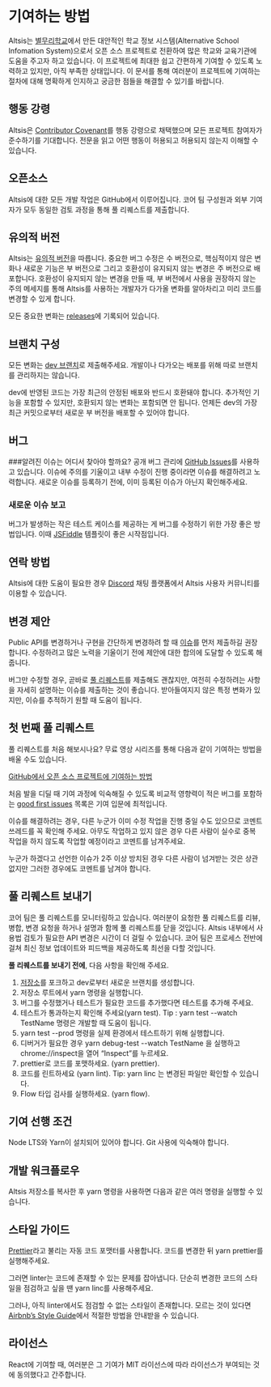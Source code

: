 # 기여하는 방법
Altsis는 [별무리학교](http://bmrschool.net)에서 만든 대안적인 학교 정보 시스템(Alternative School Infomation System)으로서 오픈 소스 프로젝트로 전환하여 많은 학교와 교육기관에 도움을 주고자 하고 있습니다. 이 프로젝트에 최대한 쉽고 간편하게 기여할 수 있도록 노력하고 있지만, 아직 부족한 상태입니다. 이 문서를 통해 여러분이 프로젝트에 기여하는 절차에 대해 명확하게 인지하고 궁금한 점들을 해결할 수 있기를 바랍니다.

## 행동 강령
Altsis은 [Contributor Covenant](https://github.com/bmrdevteam/school-information-system/blob/document/CONTRIBUTOR_COVENANT.md)를 행동 강령으로 채택했으며 모든 프로젝트 참여자가 준수하기를 기대합니다. 전문을 읽고 어떤 행동이 허용되고 허용되지 않는지 이해할 수 있습니다.

## 오픈소스
Altsis에 대한 모든 개발 작업은 GitHub에서 이루어집니다. 코어 팀 구성원과 외부 기여자가 모두 동일한 검토 과정을 통해 풀 리퀘스트를 제출합니다.

## 유의적 버전
Altsis는 [유의적 버전](https://semver.org/lang/ko/)을 따릅니다. 중요한 버그 수정은 수 버전으로, 핵심적이지 않은 변화나 새로운 기능은 부 버전으로 그리고 호환성이 유지되지 않는 변경은 주 버전으로 배포합니다. 호환성이 유지되지 않는 변경을 만들 때, 부 버전에서 사용을 권장하지 않는 주의 메세지를 통해 Altsis를 사용하는 개발자가 다가올 변화를 알아차리고 미리 코드를 변경할 수 있게 합니다.

모든 중요한 변화는 [releases](https://github.com/bmrdevteam/school-information-system/releases)에 기록되어 있습니다.

## 브랜치 구성
모든 변화는 [dev 브랜치](https://github.com/bmrdevteam/school-information-system/tree/dev)로 제출해주세요. 개발이나 다가오는 배포를 위해 따로 브랜치를 관리하지는 않습니다.

dev에 반영된 코드는 가장 최근의 안정된 배포와 반드시 호환돼야 합니다. 추가적인 기능을 포함할 수 있지만, 호환되지 않는 변화는 포함되면 안 됩니다. 언제든 dev의 가장 최근 커밋으로부터 새로운 부 버전을 배포할 수 있어야 합니다.

## 버그
###알려진 이슈는 어디서 찾아야 할까요?
공개 버그 관리에 [GitHub Issues](https://github.com/bmrdevteam/school-information-system/issues)를 사용하고 있습니다. 이슈에 주의를 기울이고 내부 수정이 진행 중이라면 이슈를 해결하려고 노력합니다. 새로운 이슈를 등록하기 전에, 이미 등록된 이슈가 아닌지 확인해주세요.

### 새로운 이슈 보고
버그가 발생하는 작은 테스트 케이스를 제공하는 게 버그를 수정하기 위한 가장 좋은 방법입니다. 이때 [JSFiddle](https://jsfiddle.net/) 템플릿이 좋은 시작점입니다.

## 연락 방법
Altsis에 대한 도움이 필요한 경우 [Discord](https://discord.gg/2MxW4NfS) 채팅 플랫폼에서 Altsis 사용자 커뮤니티를 이용할 수 있습니다.

## 변경 제안
Public API를 변경하거나 구현을 간단하게 변경하려 할 때 [이슈](https://github.com/bmrdevteam/school-information-system/issues)를 먼저 제출하길 권장합니다. 수정하려고 많은 노력을 기울이기 전에 제안에 대한 합의에 도달할 수 있도록 해줍니다.

버그만 수정할 경우, 곧바로 [풀 리퀘스트](https://github.com/bmrdevteam/school-information-system/pulls)를 제출해도 괜찮지만, 여전히 수정하려는 사항을 자세히 설명하는 이슈를 제출하는 것이 좋습니다. 받아들여지지 않은 특정 변화가 있지만, 이슈를 추적하기 원할 때 도움이 됩니다.

## 첫 번째 풀 리퀘스트
풀 리퀘스트를 처음 해보시나요? 무료 영상 시리즈를 통해 다음과 같이 기여하는 방법을 배울 수도 있습니다.

[GitHub에서 오픈 소스 프로젝트에 기여하는 방법](https://egghead.io/courses/how-to-contribute-to-an-open-source-project-on-github)

처음 발을 디딜 때 기여 과정에 익숙해질 수 있도록 비교적 영향력이 적은 버그를 포함하는 [good first issues](https://github.com/facebook/react/issues?q=is:open+is:issue+label:%22good+first+issue%22) 목록은 기여 입문에 최적입니다.

이슈를 해결하려는 경우, 다른 누군가 이미 수정 작업을 진행 중일 수도 있으므로 코멘트 쓰레드를 꼭 확인해 주세요. 아무도 작업하고 있지 않은 경우 다른 사람이 실수로 중복 작업을 하지 않도록 작업할 예정이라고 코멘트를 남겨주세요.

누군가 하겠다고 선언한 이슈가 2주 이상 방치된 경우 다른 사람이 넘겨받는 것은 상관없지만 그러한 경우에도 코멘트를 남겨야 합니다.

## 풀 리퀘스트 보내기
코어 팀은 풀 리퀘스트를 모니터링하고 있습니다. 여러분이 요청한 풀 리퀘스트를 리뷰, 병합, 변경 요청을 하거나 설명과 함께 풀 리퀘스트를 닫을 것입니다. Altsis 내부에서 사용법 검토가 필요한 API 변경은 시간이 더 걸릴 수 있습니다. 코어 팀은 프로세스 전반에 걸쳐 최신 정보 업데이트와 피드백을 제공하도록 최선을 다할 것입니다.

**풀 리퀘스트를 보내기 전에**, 다음 사항을 확인해 주세요.

1. [저장소](https://github.com/bmrdevteam/school-information-system/tree/dev)를 포크하고 dev로부터 새로운 브랜치를 생성합니다.
2. 저장소 루트에서 yarn 명령을 실행합니다.
3. 버그를 수정했거나 테스트가 필요한 코드를 추가했다면 테스트를 추가해 주세요.
4. 테스트가 통과하는지 확인해 주세요(yarn test). Tip : yarn test --watch TestName 명령은 개발할 때 도움이 됩니다.
5. yarn test --prod 명령을 실제 환경에서 테스트하기 위해 실행합니다.
6. 디버거가 필요한 경우 yarn debug-test --watch TestName 을 실행하고 chrome://inspect을 열어 “Inspect”를 누르세요.
7. prettier로 코드를 포맷하세요. (yarn prettier).
8. 코드를 린트하세요 (yarn lint). Tip: yarn linc 는 변경된 파일만 확인할 수 있습니다.
9. Flow 타입 검사를 실행하세요. (yarn flow).

## 기여 선행 조건
Node LTS와 Yarn이 설치되어 있어야 합니다.
Git 사용에 익숙해야 합니다.

## 개발 워크플로우
Altsis 저장소를 복사한 후 yarn 명령을 사용하면 다음과 같은 여러 명령을 실행할 수 있습니다.

## 스타일 가이드
[Prettier](https://prettier.io/)라고 불리는 자동 코드 포맷터를 사용합니다. 코드를 변경한 뒤 yarn prettier를 실행해주세요.

그러면 linter는 코드에 존재할 수 있는 문제를 잡아냅니다. 단순히 변경한 코드의 스타일을 점검하고 싶을 땐 yarn linc를 사용해주세요.

그러나, 아직 linter에서도 점검할 수 없는 스타일이 존재합니다. 모르는 것이 있다면 [Airbnb’s Style Guide](https://github.com/airbnb/javascript)에서 적절한 방법을 안내받을 수 있습니다.

## 라이선스
React에 기여할 때, 여러분은 그 기여가 MIT 라이선스에 따라 라이선스가 부여되는 것에 동의했다고 간주합니다.
